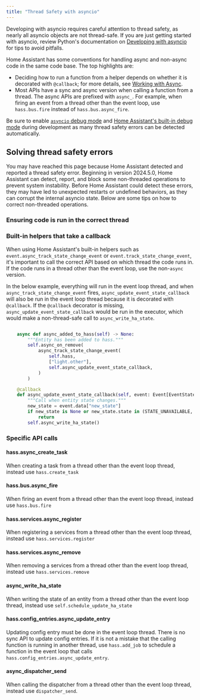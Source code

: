 ```yaml
---
title: "Thread Safety with asyncio"
---
```


Developing with asyncio requires careful attention to thread safety, as nearly all asyncio objects are not thread-safe. If you are just getting started with asyncio, review Python's documentation on [Developing with asyncio](https://docs.python.org/3/library/asyncio-dev.html) for tips to avoid pitfalls. 

Home Assistant has some conventions for handling async and non-async code in the same code base. The top highlights are:

- Deciding how to run a function from a helper depends on whether it is decorated with `@callback`; for more details, see [Working with Async](asyncio_working_with_async).
- Most APIs have a sync and async version when calling a function from a thread. The async APIs are prefixed with `async_`. For example, when firing an event from a thread other than the event loop, use `hass.bus.fire` instead of `hass.bus.async_fire`.

Be sure to enable [`asyncio` debug mode](https://docs.python.org/3/library/asyncio-dev.html#debug-mode) and [Home Assistant's built-in debug mode](https://www.home-assistant.io/integrations/homeassistant/#debug) during development as many thread safety errors can be detected automatically.

## Solving thread safety errors

You may have reached this page because Home Assistant detected and reported a thread safety error. Beginning in version 2024.5.0, Home Assistant can detect, report, and block some non-threaded operations to prevent system instability. Before Home Assistant could detect these errors, they may have led to unexpected restarts or undefined behaviors, as they can corrupt the internal asyncio state. Below are some tips on how to correct non-threaded operations.

### Ensuring code is run in the correct thread

### Built-in helpers that take a callback

When using Home Assistant's built-in helpers such as `event.async_track_state_change_event` or `event.track_state_change_event`, it's important to call the correct API based on which thread the code runs in. If the code runs in a thread other than the event loop, use the non-`async` version.

In the below example, everything will run in the event loop thread, and when `async_track_state_change_event` fires,
`async_update_event_state_callback` will also be run in the event loop thread because it is decorated with `@callback`. If the `@callback` decorator is missing, `async_update_event_state_callback` would be run in the executor, which would make a non-thread-safe call to `async_write_ha_state`.

```python

    async def async_added_to_hass(self) -> None:
        """Entity has been added to hass."""
        self.async_on_remove(
            async_track_state_change_event(
                self.hass,
                ["light.other"],
                self.async_update_event_state_callback,
            )
        )

    @callback
    def async_update_event_state_callback(self, event: Event[EventStateChangedData]) -> None:
        """Call when entity state changes."""
        new_state = event.data["new_state"]
        if new_state is None or new_state.state in (STATE_UNAVAILABLE, STATE_UNKNOWN):
            return
        self.async_write_ha_state()

```

### Specific API calls

#### hass.async_create_task

When creating a task from a thread other than the event loop thread, instead use `hass.create_task`

#### hass.bus.async_fire

When firing an event from a thread other than the event loop thread, instead use `hass.bus.fire`

#### hass.services.async_register

When registering a services from a thread other than the event loop thread, instead use `hass.services.register`

#### hass.services.async_remove

When removing a services from a thread other than the event loop thread, instead use `hass.services.remove`

#### async_write_ha_state

When writing the state of an entity from a thread other than the event loop thread, instead use `self.schedule_update_ha_state`

#### hass.config_entries.async_update_entry

Updating config entry must be done in the event loop thread. There is no sync API to update config entries. If it is not a mistake that the calling function is running in another thread, use `hass.add_job` to schedule a function in the event loop that calls `hass.config_entries.async_update_entry`.

#### async_dispatcher_send

When calling the dispatcher from a thread other than the event loop thread, instead use `dispatcher_send`.
